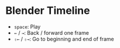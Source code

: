 # Blender Timeline

- `space`: Play
- `←` / `→`: Back / forward one frame
- `⇧←` / `⇧→`: Go to beginning and end of frame